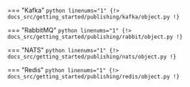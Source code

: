 === "Kafka"
    ```python linenums="1"
    {!> docs_src/getting_started/publishing/kafka/object.py !}
    ```

=== "RabbitMQ"
    ```python linenums="1"
    {!> docs_src/getting_started/publishing/rabbit/object.py !}
    ```

=== "NATS"
    ```python linenums="1"
    {!> docs_src/getting_started/publishing/nats/object.py !}
    ```

=== "Redis"
    ```python linenums="1"
    {!> docs_src/getting_started/publishing/redis/object.py !}
    ```